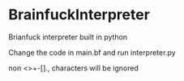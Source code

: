 # BrainfuckInterpreter
Brianfuck interpreter built in python

Change the code in main.bf and run interpreter.py


non <>+-[]., characters will be ignored
